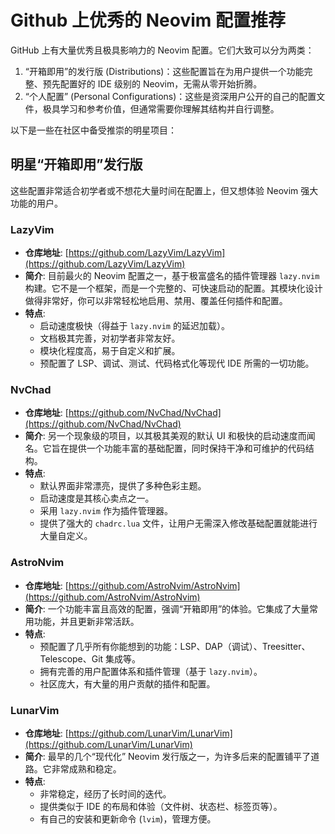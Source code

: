 # Github 上优秀的 Neovim 配置推荐

GitHub 上有大量优秀且极具影响力的 Neovim 配置。它们大致可以分为两类：

1. “开箱即用”的发行版 (Distributions)：这些配置旨在为用户提供一个功能完整、预先配置好的 IDE 级别的 Neovim，无需从零开始折腾。
1. “个人配置” (Personal Configurations)：这些是资深用户公开的自己的配置文件，极具学习和参考价值，但通常需要你理解其结构并自行调整。

以下是一些在社区中备受推崇的明星项目：

## 明星“开箱即用”发行版

这些配置非常适合初学者或不想花大量时间在配置上，但又想体验 Neovim 强大功能的用户。
### LazyVim

- **仓库地址**: [https://github.com/LazyVim/LazyVim](https://github.com/LazyVim/LazyVim)
- **简介**: 目前最火的 Neovim 配置之一，基于极富盛名的插件管理器 `lazy.nvim` 构建。它不是一个框架，而是一个完整的、可快速启动的配置。其模块化设计做得非常好，你可以非常轻松地启用、禁用、覆盖任何插件和配置。
- **特点**:
    - 启动速度极快（得益于 `lazy.nvim` 的延迟加载）。
    - 文档极其完善，对初学者非常友好。
    - 模块化程度高，易于自定义和扩展。
    - 预配置了 LSP、调试、测试、代码格式化等现代 IDE 所需的一切功能。

### NvChad 
- **仓库地址**: [https://github.com/NvChad/NvChad](https://github.com/NvChad/NvChad)
- **简介**: 另一个现象级的项目，以其极其美观的默认 UI 和极快的启动速度而闻名。它旨在提供一个功能丰富的基础配置，同时保持干净和可维护的代码结构。
- **特点**:
    - 默认界面非常漂亮，提供了多种色彩主题。
    - 启动速度是其核心卖点之一。
    - 采用 `lazy.nvim` 作为插件管理器。
    - 提供了强大的 `chadrc.lua` 文件，让用户无需深入修改基础配置就能进行大量自定义。

### AstroNvim 

- **仓库地址**: [https://github.com/AstroNvim/AstroNvim](https://github.com/AstroNvim/AstroNvim)
- **简介**: 一个功能丰富且高效的配置，强调“开箱即用”的体验。它集成了大量常用功能，并且更新非常活跃。
- **特点**:
    - 预配置了几乎所有你能想到的功能：LSP、DAP（调试）、Treesitter、Telescope、Git 集成等。
    - 拥有完善的用户配置体系和插件管理（基于 `lazy.nvim`）。
    - 社区庞大，有大量的用户贡献的插件和配置。

### LunarVim
 

- **仓库地址**: [https://github.com/LunarVim/LunarVim](https://github.com/LunarVim/LunarVim)
- **简介**: 最早的几个“现代化” Neovim 发行版之一，为许多后来的配置铺平了道路。它非常成熟和稳定。
- **特点**:
    - 非常稳定，经历了长时间的迭代。
    - 提供类似于 IDE 的布局和体验（文件树、状态栏、标签页等）。
    - 有自己的安装和更新命令 (`lvim`)，管理方便。
